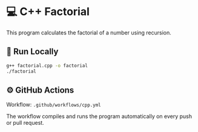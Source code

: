 # 💻 C++ Factorial

This program calculates the factorial of a number using recursion.

## 🚀 Run Locally
```bash
g++ factorial.cpp -o factorial
./factorial
```

## ⚙️ GitHub Actions
Workflow: `.github/workflows/cpp.yml`

The workflow compiles and runs the program automatically on every push or pull request.
